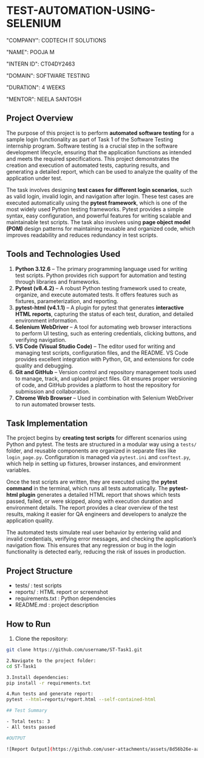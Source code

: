 # TEST-AUTOMATION-USING-SELENIUM

"COMPANY": CODTECH IT SOLUTIONS

"NAME": POOJA M

"INTERN ID": CT04DY2463

"DOMAIN": SOFTWARE TESTING

"DURATION": 4 WEEKS

"MENTOR": NEELA SANTOSH

## Project Overview

The purpose of this project is to perform **automated software testing** for a sample login functionality as part of Task 1 of the Software Testing internship program. Software testing is a crucial step in the software development lifecycle, ensuring that the application functions as intended and meets the required specifications. This project demonstrates the creation and execution of automated tests, capturing results, and generating a detailed report, which can be used to analyze the quality of the application under test.  

The task involves designing **test cases for different login scenarios**, such as valid login, invalid login, and navigation after login. These test cases are executed automatically using the **pytest framework**, which is one of the most widely used Python testing frameworks. Pytest provides a simple syntax, easy configuration, and powerful features for writing scalable and maintainable test scripts. The task also involves using **page object model (POM)** design patterns for maintaining reusable and organized code, which improves readability and reduces redundancy in test scripts.

## Tools and Technologies Used

1. **Python 3.12.6** – The primary programming language used for writing test scripts. Python provides rich support for automation and testing through libraries and frameworks.  
2. **Pytest (v8.4.2)** – A robust Python testing framework used to create, organize, and execute automated tests. It offers features such as fixtures, parameterization, and reporting.  
3. **pytest-html (v4.1.1)** – A plugin for pytest that generates **interactive HTML reports**, capturing the status of each test, duration, and detailed environment information.  
4. **Selenium WebDriver** – A tool for automating web browser interactions to perform UI testing, such as entering credentials, clicking buttons, and verifying navigation.  
5. **VS Code (Visual Studio Code)** – The editor used for writing and managing test scripts, configuration files, and the README. VS Code provides excellent integration with Python, Git, and extensions for code quality and debugging.  
6. **Git and GitHub** – Version control and repository management tools used to manage, track, and upload project files. Git ensures proper versioning of code, and GitHub provides a platform to host the repository for submission and collaboration.  
7. **Chrome Web Browser** – Used in combination with Selenium WebDriver to run automated browser tests.  

## Task Implementation

The project begins by **creating test scripts** for different scenarios using Python and pytest. The tests are structured in a modular way using a `tests/` folder, and reusable components are organized in separate files like `login_page.py`. Configuration is managed via `pytest.ini` and `conftest.py`, which help in setting up fixtures, browser instances, and environment variables.

Once the test scripts are written, they are executed using the **pytest command** in the terminal, which runs all tests automatically. The **pytest-html plugin** generates a detailed HTML report that shows which tests passed, failed, or were skipped, along with execution duration and environment details. The report provides a clear overview of the test results, making it easier for QA engineers and developers to analyze the application quality.  

The automated tests simulate real user behavior by entering valid and invalid credentials, verifying error messages, and checking the application’s navigation flow. This ensures that any regression or bug in the login functionality is detected early, reducing the risk of issues in production.  

## Project Structure

- tests/ : test scripts
- reports/ : HTML report or screenshot
- requirements.txt : Python dependencies
- README.md : project description

## How to Run

1. Clone the repository:
```bash
git clone https://github.com/username/ST-Task1.git

2.Navigate to the project folder:
cd ST-Task1

3.Install dependencies:
pip install -r requirements.txt

4.Run tests and generate report:
pytest --html=reports/report.html --self-contained-html

## Test Summary

- Total tests: 3  
- All tests passed

#OUTPUT

![Report Output](https://github.com/user-attachments/assets/8d56b26e-aa87-45d1-9a13-8cd8b391bf3e)






